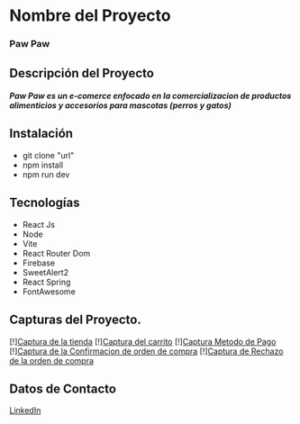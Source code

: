 # Nombre del Proyecto
### Paw Paw
## Descripción del Proyecto
#####  Paw Paw es un e-comerce enfocado en la comercializacion de productos alimenticios y accesorios para mascotas (perros y gatos)
## Instalación
- git clone "url"
- npm install
- npm run dev
## Tecnologías
- React Js
- Node
- Vite
- React Router Dom
- Firebase
- SweetAlert2
- React Spring
- FontAwesome
## Capturas del Proyecto.
[!][Captura de la tienda](https://drive.google.com/file/d/1AF-QRYzWFaU9S0PMU0dH_y-T25GJrMhI/view?usp=drive_link )
[!][Captura del carrito](https://drive.google.com/file/d/1nuaFGfR8iXVI7vkiTbGEZ8sApCDSQiWE/view?usp=drive_link)
[!][Captura Metodo de Pago](https://drive.google.com/file/d/1GydcgVSJiwjsH_idmM9cfYBwKsl02rkc/view?usp=drive_link )
[!][Captura de la Confirmacion de orden de compra](https://drive.google.com/file/d/120emubsld3_PPLs_8u0K90ABjFE0Ottl/view?usp=drive_link )
[!][Captura de Rechazo de la orden de compra](https://drive.google.com/file/d/1tX3SknWORBo7NX_UcIOwTeWox_Q2Et7x/view?usp=drive_link )

## Datos de Contacto
[LinkedIn](https://www.linkedin.com/in/ayelen-castillo-789ba2258/ "LinkedIn")